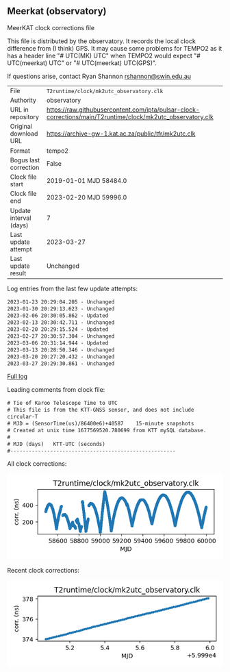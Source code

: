 
## Meerkat (observatory)

MeerKAT clock corrections file

This file is distributed by the observatory. It records the local
clock difference from (I think) GPS. It may cause some problems
for TEMPO2 as it has a header line "# UTC(MK) UTC" when TEMPO2
would expect "# UTC(meerkat) UTC" or "# UTC(meerkat) UTC(GPS)".

If questions arise, contact Ryan Shannon <rshannon@swin.edu.au>

|     |     |
|:--- |:--- |
| File | `T2runtime/clock/mk2utc_observatory.clk` |
| Authority | observatory |
| URL in repository | <https://raw.githubusercontent.com/ipta/pulsar-clock-corrections/main/T2runtime/clock/mk2utc_observatory.clk> |
| Original download URL | <https://archive-gw-1.kat.ac.za/public/tfr/mk2utc.clk> |
| Format | tempo2 |
| Bogus last correction | False |
| Clock file start | 2019-01-01 MJD 58484.0 |
| Clock file end | 2023-02-20 MJD 59996.0 |
| Update interval (days) | 7 |
| Last update attempt | 2023-03-27 |
| Last update result | Unchanged |

Log entries from the last few update attempts:
```
2023-01-23 20:29:04.205 - Unchanged
2023-01-30 20:29:13.623 - Unchanged
2023-02-06 20:30:05.862 - Updated
2023-02-13 20:30:42.711 - Unchanged
2023-02-20 20:29:15.524 - Updated
2023-02-27 20:30:57.304 - Unchanged
2023-03-06 20:31:14.944 - Updated
2023-03-13 20:28:50.346 - Unchanged
2023-03-20 20:27:20.432 - Unchanged
2023-03-27 20:29:30.861 - Unchanged
```
[Full log](https://raw.githubusercontent.com/ipta/pulsar-clock-corrections/main/log/T2runtime/clock/mk2utc_observatory.clk.log)

Leading comments from clock file:

    # Tie of Karoo Telescope Time to UTC
    # This file is from the KTT-GNSS sensor, and does not include circular-T
    # MJD = (SensorTime(us)/86400e6)+40587    15-minute snapshots
    # Created at unix time 1677569520.780699 from KTT mySQL database.
    #
    # MJD (days)   KTT-UTC (seconds)
    #------------------------------------------------------



All clock corrections:

![plot of all clock corrections](mk2utc_observatory.clk.png "All corrections")

Recent clock corrections:

![plot of recent clock corrections](mk2utc_observatory.clk.short.png "Recent corrections")

